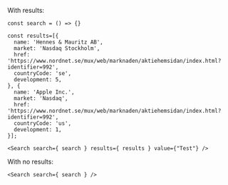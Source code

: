 
With results:

    const search = () => {}

    const results=[{
      name: 'Hennes & Mauritz AB',
      market: 'Nasdaq Stockholm',
      href: 'https://www.nordnet.se/mux/web/marknaden/aktiehemsidan/index.html?identifier=992',
      countryCode: 'se',
      development: 5,
    }, {
      name: 'Apple Inc.',
      market: 'Nasdaq',
      href: 'https://www.nordnet.se/mux/web/marknaden/aktiehemsidan/index.html?identifier=992',
      countryCode: 'us',
      development: 1,
    }];

    <Search search={ search } results={ results } value={"Test"} />

With no results:

    <Search search={ search } />
